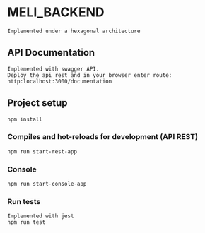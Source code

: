 # MELI_BACKEND

```
Implemented under a hexagonal architecture
```

## API Documentation
```
Implemented with swagger API.
Deploy the api rest and in your browser enter route:  http:localhost:3000/documentation
```

## Project setup
```
npm install
```

### Compiles and hot-reloads for development (API REST)
```
npm run start-rest-app
```

### Console
```
npm run start-console-app
```

### Run tests
```
Implemented with jest
npm run test
```
